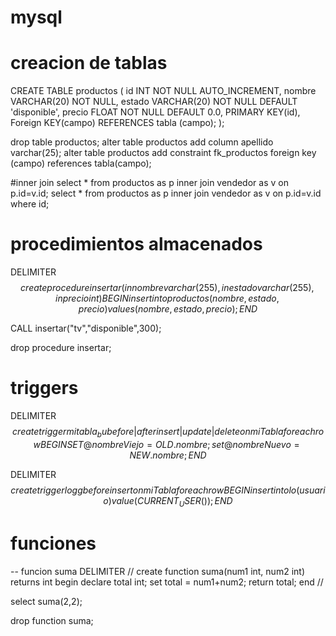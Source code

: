 # mysql 
# creacion de tablas  

CREATE TABLE productos (
    id INT NOT NULL AUTO_INCREMENT,
    nombre VARCHAR(20) NOT NULL,
    estado VARCHAR(20) NOT NULL DEFAULT 'disponible',
    precio FLOAT NOT NULL DEFAULT 0.0,
    PRIMARY KEY(id),
    Foreign KEY(campo) REFERENCES tabla (campo);
);

drop table productos;
alter table productos add column apellido varchar(25);
alter table productos add constraint fk_productos foreign key (campo) references tabla(campo);

#inner join 
select * from productos as p inner join vendedor as v on p.id=v.id;
select * from productos as p inner join vendedor as v on p.id=v.id where id;

# procedimientos almacenados 
DELIMITER $$
create procedure insertar(in nombre varchar(255), in estado varchar(255), in precio int)
BEGIN 
insert into productos (nombre,estado,precio) values (nombre,estado,precio);
END$$

CALL insertar("tv","disponible",300);

drop procedure insertar;

# triggers 

DELIMITER $$
create trigger mitabla_bu before|after insert|update|delete on miTabla for each row
BEGIN
SET @nombreViejo = OLD.nombre;
set @nombreNuevo = NEW.nombre;
END$$

DELIMITER $$
create trigger logg before insert on miTabla for each row
BEGIN 
insert into lo (usuario) value (CURRENT_USER());
END$$

# funciones 
-- funcion suma 
DELIMITER //
create function suma(num1 int, num2 int) returns int
begin
declare total int;
set total = num1+num2; 
return total;
end //

select suma(2,2);

drop function suma;

